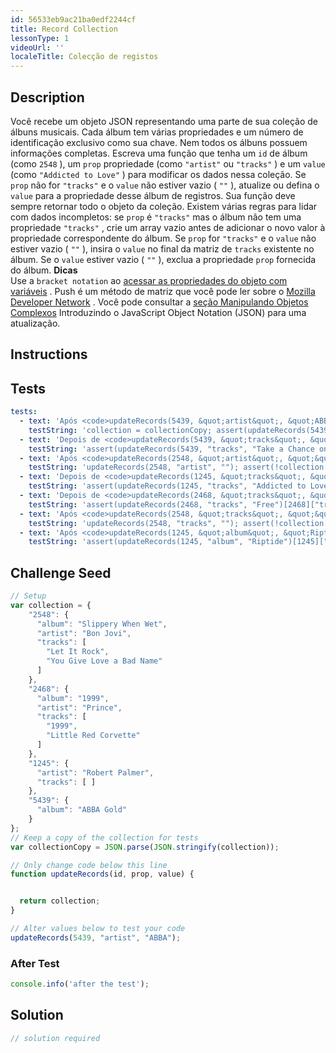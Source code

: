 ```yaml
---
id: 56533eb9ac21ba0edf2244cf
title: Record Collection
lessonType: 1
videoUrl: ''
localeTitle: Colecção de registos
---
```


## Description
<section id="description"> Você recebe um objeto JSON representando uma parte de sua coleção de álbuns musicais. Cada álbum tem várias propriedades e um número de identificação exclusivo como sua chave. Nem todos os álbuns possuem informações completas. Escreva uma função que tenha um <code>id</code> de álbum (como <code>2548</code> ), um <code>prop</code> propriedade (como <code>&quot;artist&quot;</code> ou <code>&quot;tracks&quot;</code> ) e um <code>value</code> (como <code>&quot;Addicted to Love&quot;</code> ) para modificar os dados nessa coleção. Se <code>prop</code> não for <code>&quot;tracks&quot;</code> e o <code>value</code> não estiver vazio ( <code>&quot;&quot;</code> ), atualize ou defina o <code>value</code> para a propriedade desse álbum de registros. Sua função deve sempre retornar todo o objeto da coleção. Existem várias regras para lidar com dados incompletos: se <code>prop</code> é <code>&quot;tracks&quot;</code> mas o álbum não tem uma propriedade <code>&quot;tracks&quot;</code> , crie um array vazio antes de adicionar o novo valor à propriedade correspondente do álbum. Se <code>prop</code> for <code>&quot;tracks&quot;</code> e o <code>value</code> não estiver vazio ( <code>&quot;&quot;</code> ), insira o <code>value</code> no final da matriz de <code>tracks</code> existente no álbum. Se o <code>value</code> estiver vazio ( <code>&quot;&quot;</code> ), exclua a propriedade <code>prop</code> fornecida do álbum. <strong>Dicas</strong> <br> Use a <code>bracket notation</code> ao <a href="learn/javascript-algorithms-and-data-structures/basic-javascript/accessing-object-properties-with-variables" target="_blank">acessar as propriedades do objeto com variáveis</a> . Push é um método de matriz que você pode ler sobre o <a href="https://developer.mozilla.org/en-US/docs/Web/JavaScript/Reference/Global_Objects/Array/push" target="_blank">Mozilla Developer Network</a> . Você pode consultar a <a href="learn/javascript-algorithms-and-data-structures/basic-javascript/manipulating-complex-objects" target="_blank">seção Manipulando Objetos Complexos</a> Introduzindo o JavaScript Object Notation (JSON) para uma atualização. </section>

## Instructions
<section id="instructions">
</section>

## Tests
<section id='tests'>

```yml
tests:
  - text: 'Após <code>updateRecords(5439, &quot;artist&quot;, &quot;ABBA&quot;)</code> , o <code>artist</code> deve ser <code>&quot;ABBA&quot;</code>'
    testString: 'collection = collectionCopy; assert(updateRecords(5439, "artist", "ABBA")[5439]["artist"] === "ABBA", "After <code>updateRecords(5439, "artist", "ABBA")</code>, <code>artist</code> should be <code>"ABBA"</code>");'
  - text: 'Depois de <code>updateRecords(5439, &quot;tracks&quot;, &quot;Take a Chance on Me&quot;)</code> , as <code>tracks</code> devem ter <code>&quot;Take a Chance on Me&quot;</code> como o último elemento.'
    testString: 'assert(updateRecords(5439, "tracks", "Take a Chance on Me")[5439]["tracks"].pop() === "Take a Chance on Me", "After <code>updateRecords(5439, "tracks", "Take a Chance on Me")</code>, <code>tracks</code> should have <code>"Take a Chance on Me"</code> as the last element.");'
  - text: 'Após <code>updateRecords(2548, &quot;artist&quot;, &quot;&quot;)</code> , o <code>artist</code> não deve ser definido'
    testString: 'updateRecords(2548, "artist", ""); assert(!collection[2548].hasOwnProperty("artist"), "After <code>updateRecords(2548, "artist", "")</code>, <code>artist</code> should not be set");'
  - text: 'Depois de <code>updateRecords(1245, &quot;tracks&quot;, &quot;Addicted to Love&quot;)</code> , as <code>tracks</code> devem ter <code>&quot;Addicted to Love&quot;</code> como o último elemento.'
    testString: 'assert(updateRecords(1245, "tracks", "Addicted to Love")[1245]["tracks"].pop() === "Addicted to Love", "After <code>updateRecords(1245, "tracks", "Addicted to Love")</code>, <code>tracks</code> should have <code>"Addicted to Love"</code> as the last element.");'
  - text: 'Depois de <code>updateRecords(2468, &quot;tracks&quot;, &quot;Free&quot;)</code> , as <code>tracks</code> devem ter <code>&quot;1999&quot;</code> como o primeiro elemento.'
    testString: 'assert(updateRecords(2468, "tracks", "Free")[2468]["tracks"][0] === "1999", "After <code>updateRecords(2468, "tracks", "Free")</code>, <code>tracks</code> should have <code>"1999"</code> as the first element.");'
  - text: 'Após <code>updateRecords(2548, &quot;tracks&quot;, &quot;&quot;)</code> , as <code>tracks</code> não devem ser definidas'
    testString: 'updateRecords(2548, "tracks", ""); assert(!collection[2548].hasOwnProperty("tracks"), "After <code>updateRecords(2548, "tracks", "")</code>, <code>tracks</code> should not be set");'
  - text: 'Após <code>updateRecords(1245, &quot;album&quot;, &quot;Riptide&quot;)</code> , o <code>album</code> deve ser <code>&quot;Riptide&quot;</code>'
    testString: 'assert(updateRecords(1245, "album", "Riptide")[1245]["album"] === "Riptide", "After <code>updateRecords(1245, "album", "Riptide")</code>, <code>album</code> should be <code>"Riptide"</code>");'

```

</section>

## Challenge Seed
<section id='challengeSeed'>

<div id='js-seed'>

```js
// Setup
var collection = {
    "2548": {
      "album": "Slippery When Wet",
      "artist": "Bon Jovi",
      "tracks": [
        "Let It Rock",
        "You Give Love a Bad Name"
      ]
    },
    "2468": {
      "album": "1999",
      "artist": "Prince",
      "tracks": [
        "1999",
        "Little Red Corvette"
      ]
    },
    "1245": {
      "artist": "Robert Palmer",
      "tracks": [ ]
    },
    "5439": {
      "album": "ABBA Gold"
    }
};
// Keep a copy of the collection for tests
var collectionCopy = JSON.parse(JSON.stringify(collection));

// Only change code below this line
function updateRecords(id, prop, value) {


  return collection;
}

// Alter values below to test your code
updateRecords(5439, "artist", "ABBA");

```

</div>


### After Test
<div id='js-teardown'>

```js
console.info('after the test');
```

</div>

</section>

## Solution
<section id='solution'>

```js
// solution required
```
</section>
